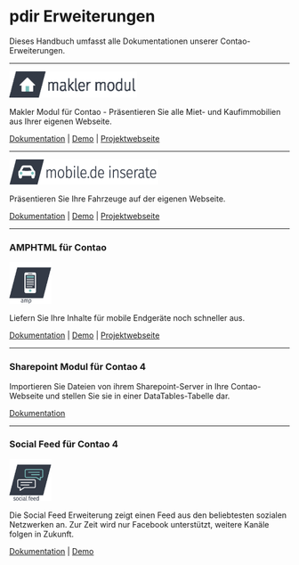 # pdir Erweiterungen

Dieses Handbuch umfasst alle Dokumentationen unserer Contao-Erweiterungen.

---

![](_images/maklermodul/maklermodul_logo-230px.png)

Makler Modul für Contao - Präsentieren Sie alle Miet- und Kaufimmobilien aus Ihrer eigenen Webseite.

[Dokumentation](maklermodul/index.md) \| [Demo](http://www.maklermodul.de/immoliste.html) \| [Projektwebseite](https://www.maklermodul.de/)

---

![](_images/mobilede/mobilemodul_logo_267x45px.png)

Präsentieren Sie Ihre Fahrzeuge auf der eigenen Webseite.

[Dokumentation](mobilede/index.html) \| [Demo](http://demo.pdir.de/mobile-de-inserate-demo.html) \| [Projektwebseite](https://pdir.de/mobile-de-integration-fuer-contao-cms.html)

---

### AMPHTML für Contao

<img src="_images/amphtml/amphtml_logo.svg" width="75">

Liefern Sie Ihre Inhalte für mobile Endgeräte noch schneller aus.

[Dokumentation](amphtml/amphtml.html) \| [Demo](http://demo.pdir.de/?amp) \| [Projektwebseite](https://pdir.de/news/amphtml-beschleunigte-mobile-seiten-fuer-contao.html)

---

### Sharepoint Modul für Contao 4

Importieren Sie Dateien von ihrem Sharepoint-Server in Ihre Contao-Webseite und stellen Sie sie in einer DataTables-Tabelle dar.

[Dokumentation](sharepoint_contao.html)

---

### Social Feed für Contao 4

<img src="_images/social-feed/social_feed_logo.svg" width="75">

Die Social Feed Erweiterung zeigt einen Feed aus den beliebtesten sozialen Netzwerken an. Zur Zeit wird nur Facebook unterstützt, weitere Kanäle folgen in Zukunft.

[Dokumentation](/index.md) \| [Demo](https://demo.pdir.de/social-feed.html)

